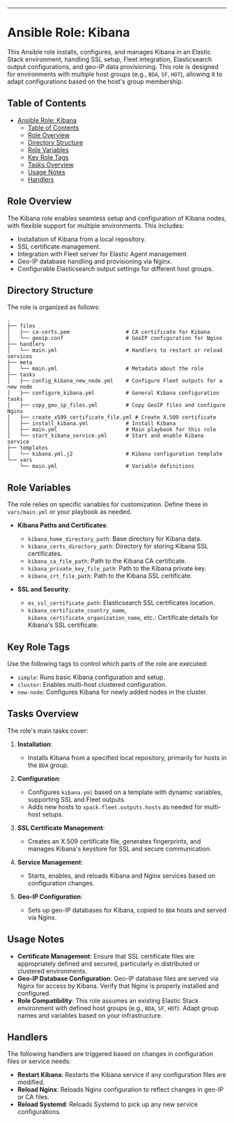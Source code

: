 
---

# Ansible Role: Kibana

This Ansible role installs, configures, and manages Kibana in an Elastic Stack environment, handling SSL setup, Fleet integration, Elasticsearch output configurations, and geo-IP data provisioning. This role is designed for environments with multiple host groups (e.g., `BDA`, `SF`, `HOT`), allowing it to adapt configurations based on the host's group membership.

## Table of Contents

- [Ansible Role: Kibana](#ansible-role-kibana)
  - [Table of Contents](#table-of-contents)
  - [Role Overview](#role-overview)
  - [Directory Structure](#directory-structure)
  - [Role Variables](#role-variables)
  - [Key Role Tags](#key-role-tags)
  - [Tasks Overview](#tasks-overview)
  - [Usage Notes](#usage-notes)
  - [Handlers](#handlers)

## Role Overview

The Kibana role enables seamless setup and configuration of Kibana nodes, with flexible support for multiple environments. This includes:

- Installation of Kibana from a local repository.
- SSL certificate management.
- Integration with Fleet server for Elastic Agent management.
- Geo-IP database handling and provisioning via Nginx.
- Configurable Elasticsearch output settings for different host groups.

## Directory Structure

The role is organized as follows:

```plaintext
.
├── files
│   ├── ca-certs.pem                  # CA certificate for Kibana
│   └── geoip.conf                    # GeoIP configuration for Nginx
├── handlers
│   └── main.yml                      # Handlers to restart or reload services
├── meta
│   └── main.yml                      # Metadata about the role
├── tasks
│   ├── config_kibana_new_node.yml    # Configure Fleet outputs for a new node
│   ├── configure_kibana.yml          # General Kibana configuration tasks
│   ├── copy_geo_ip_files.yml         # Copy GeoIP files and configure Nginx
│   ├── create_x509_certificate_file.yml # Create X.509 certificate
│   ├── install_kibana.yml            # Install Kibana
│   ├── main.yml                      # Main playbook for this role
│   └── start_kibana_service.yml      # Start and enable Kibana service
├── templates
│   └── kibana.yml.j2                 # Kibana configuration template
└── vars
    └── main.yml                      # Variable definitions
```

## Role Variables

The role relies on specific variables for customization. Define these in `vars/main.yml` or your playbook as needed.

- **Kibana Paths and Certificates**:
  - `kibana_home_directory_path`: Base directory for Kibana data.
  - `kibana_certs_directory_path`: Directory for storing Kibana SSL certificates.
  - `kibana_ca_file_path`: Path to the Kibana CA certificate.
  - `kibana_private_key_file_path`: Path to the Kibana private key.
  - `kibana_crt_file_path`: Path to the Kibana SSL certificate.

- **SSL and Security**:
  - `es_ssl_certificate_path`: Elasticsearch SSL certificates location.
  - `kibana_certificate_country_name`, `kibana_certificate_organization_name`, etc.: Certificate details for Kibana's SSL certificate.

## Key Role Tags

Use the following tags to control which parts of the role are executed:

- `simple`: Runs basic Kibana configuration and setup.
- `cluster`: Enables multi-host clustered configuration.
- `new-node`: Configures Kibana for newly added nodes in the cluster.

## Tasks Overview

The role's main tasks cover:

1. **Installation**:
   - Installs Kibana from a specified local repository, primarily for hosts in the `BDA` group.

2. **Configuration**:
   - Configures `kibana.yml` based on a template with dynamic variables, supporting SSL and Fleet outputs.
   - Adds new hosts to `xpack.fleet.outputs.hosts` as needed for multi-host setups.

3. **SSL Certificate Management**:
   - Creates an X.509 certificate file, generates fingerprints, and manages Kibana's keystore for SSL and secure communication.

4. **Service Management**:
   - Starts, enables, and reloads Kibana and Nginx services based on configuration changes.

5. **Geo-IP Configuration**:
   - Sets up geo-IP databases for Kibana, copied to `BDA` hosts and served via Nginx.



## Usage Notes

- **Certificate Management**: Ensure that SSL certificate files are appropriately defined and secured, particularly in distributed or clustered environments.
- **Geo-IP Database Configuration**: Geo-IP database files are served via Nginx for access by Kibana. Verify that Nginx is properly installed and configured.
- **Role Compatibility**: This role assumes an existing Elastic Stack environment with defined host groups (e.g., `BDA`, `SF`, `HOT`). Adapt group names and variables based on your infrastructure.

## Handlers

The following handlers are triggered based on changes in configuration files or service needs:

- **Restart Kibana**: Restarts the Kibana service if any configuration files are modified.
- **Reload Nginx**: Reloads Nginx configuration to reflect changes in geo-IP or CA files.
- **Reload Systemd**: Reloads Systemd to pick up any new service configurations.

